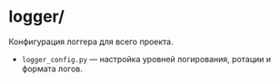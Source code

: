 # logger/

Конфигурация логгера для всего проекта.

- `logger_config.py` — настройка уровней логирования, ротации и формата логов. 